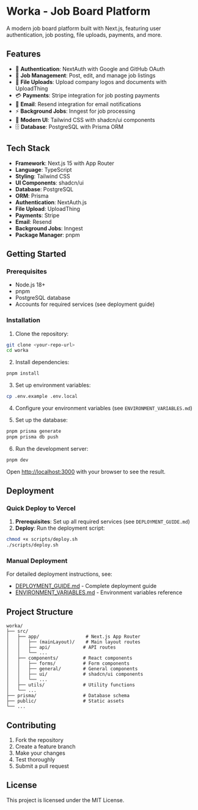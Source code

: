 # Worka - Job Board Platform

A modern job board platform built with Next.js, featuring user authentication, job posting, file uploads, payments, and more.

## Features

- 🔐 **Authentication**: NextAuth with Google and GitHub OAuth
- 💼 **Job Management**: Post, edit, and manage job listings
- 📁 **File Uploads**: Upload company logos and documents with UploadThing
- 💳 **Payments**: Stripe integration for job posting payments
- 📧 **Email**: Resend integration for email notifications
- ⚡ **Background Jobs**: Inngest for job processing
- 🎨 **Modern UI**: Tailwind CSS with shadcn/ui components
- 🗄️ **Database**: PostgreSQL with Prisma ORM

## Tech Stack

- **Framework**: Next.js 15 with App Router
- **Language**: TypeScript
- **Styling**: Tailwind CSS
- **UI Components**: shadcn/ui
- **Database**: PostgreSQL
- **ORM**: Prisma
- **Authentication**: NextAuth.js
- **File Upload**: UploadThing
- **Payments**: Stripe
- **Email**: Resend
- **Background Jobs**: Inngest
- **Package Manager**: pnpm

## Getting Started

### Prerequisites

- Node.js 18+
- pnpm
- PostgreSQL database
- Accounts for required services (see deployment guide)

### Installation

1. Clone the repository:

```bash
git clone <your-repo-url>
cd worka
```

2. Install dependencies:

```bash
pnpm install
```

3. Set up environment variables:

```bash
cp .env.example .env.local
```

4. Configure your environment variables (see `ENVIRONMENT_VARIABLES.md`)

5. Set up the database:

```bash
pnpm prisma generate
pnpm prisma db push
```

6. Run the development server:

```bash
pnpm dev
```

Open [http://localhost:3000](http://localhost:3000) with your browser to see the result.

## Deployment

### Quick Deploy to Vercel

1. **Prerequisites**: Set up all required services (see `DEPLOYMENT_GUIDE.md`)
2. **Deploy**: Run the deployment script:

```bash
chmod +x scripts/deploy.sh
./scripts/deploy.sh
```

### Manual Deployment

For detailed deployment instructions, see:

- [DEPLOYMENT_GUIDE.md](./DEPLOYMENT_GUIDE.md) - Complete deployment guide
- [ENVIRONMENT_VARIABLES.md](./ENVIRONMENT_VARIABLES.md) - Environment variables reference

## Project Structure

```
worka/
├── src/
│   ├── app/                 # Next.js App Router
│   │   ├── (mainLayout)/    # Main layout routes
│   │   ├── api/            # API routes
│   │   └── ...
│   ├── components/         # React components
│   │   ├── forms/          # Form components
│   │   ├── general/        # General components
│   │   ├── ui/             # shadcn/ui components
│   │   └── ...
│   ├── utils/              # Utility functions
│   └── ...
├── prisma/                 # Database schema
├── public/                 # Static assets
└── ...
```

## Contributing

1. Fork the repository
2. Create a feature branch
3. Make your changes
4. Test thoroughly
5. Submit a pull request

## License

This project is licensed under the MIT License.

